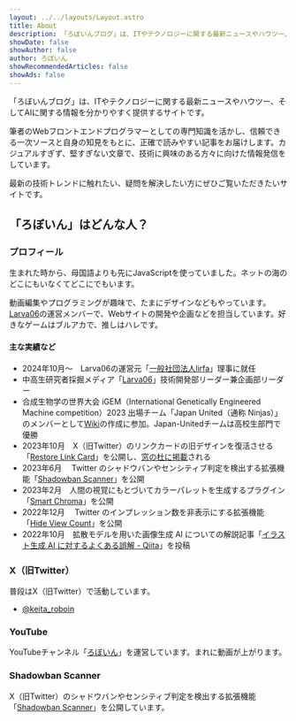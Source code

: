 ```yaml
---
layout: ../../layouts/Layout.astro
title: About
description: 「ろぼいんブログ」は、ITやテクノロジーに関する最新ニュースやハウツー、そしてAIに関する情報を分かりやすく提供するサイトです。
showDate: false
showAuthor: false
author: ろぼいん
showRecommendedArticles: false
showAds: false
---
```


「ろぼいんブログ」は、ITやテクノロジーに関する最新ニュースやハウツー、そしてAIに関する情報を分かりやすく提供するサイトです。

筆者のWebフロントエンドプログラマーとしての専門知識を活かし、信頼できる一次ソースと自身の知見をもとに、正確で読みやすい記事をお届けします。カジュアルすぎず、堅すぎない文章で、技術に興味のある方々に向けた情報発信をしています。

最新の技術トレンドに触れたい、疑問を解決したい方にぜひご覧いただきたいサイトです。

## 「ろぼいん」はどんな人？

### プロフィール

生まれた時から、母国語よりも先にJavaScriptを使っていました。ネットの海のどこにもいなくてどこにでもいます。

動画編集やプログラミングが趣味で、たまにデザインなどもやっています。[Larva06](https://larva06.com/)の運営メンバーで、Webサイトの開発や企画などを担当しています。好きなゲームはブルアカで、推しはハレです。

#### 主な実績など

- 2024年10月～　Larva06の運営元「[一般社団法人lirfa](https://lirfa.jp/)」理事に就任
- 中高生研究者採掘メディア「[Larva06](https://larva06.com/)」技術開発部リーダー兼企画部リーダー
- 合成生物学の世界大会 iGEM（International Genetically Engineered Machine competition）2023 出場チーム「Japan United（通称 Ninjas）」のメンバーとして[Wiki](https://2023.igem.wiki/japan-united/)の作成に参加。Japan-Unitedチームは高校生部門で優勝
- 2023年10月　X（旧Twitter）のリンクカードの旧デザインを復活させる「[Restore Link Card](https://github.com/Robot-Inventor/restore-link-card)」を公開し、[窓の杜に掲載](https://forest.watch.impress.co.jp/docs/review/1537798.html)される
- 2023年6月　 Twitter のシャドウバンやセンシティブ判定を検出する拡張機能「[Shadowban Scanner](https://github.com/Robot-Inventor/shadowban-scanner)」を公開
- 2023年2月　人間の視覚にもとづいてカラーパレットを生成するプラグイン「[Smart Chroma](https://www.figma.com/community/plugin/1202157980535479255/Smart-Chroma)」を公開
- 2022年12月　 Twitter のインプレッション数を非表示にする拡張機能「[Hide View Count](https://github.com/Robot-Inventor/hide-view-count)」を公開
- 2022年10月　拡散モデルを用いた画像生成 AI についての解説記事「[イラスト生成 AI に対するよくある誤解 - Qiita](https://qiita.com/Robot-Inventor/items/b01786235978a0bc38d9)」を投稿

### X（旧Twitter）

普段はX（旧Twitter）で活動しています。

- [@keita_roboin](https://x.com/keita_roboin)

### YouTube

YouTubeチャンネル「[ろぼいん](https://www.youtube.com/channel/UCJFnl1HIx-atCMWnDcKBrfw)」を運営しています。まれに動画が上がります。

### Shadowban Scanner

X（旧Twitter）のシャドウバンやセンシティブ判定を検出する拡張機能「[Shadowban Scanner](https://shadowban-scanner.roboin.io)」を公開しています。
